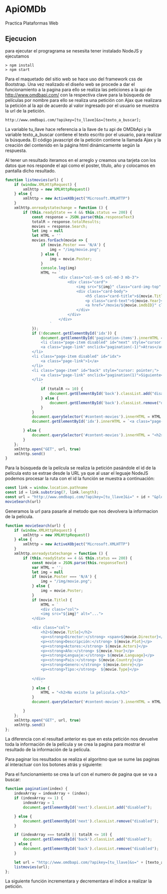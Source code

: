 # ApiOMDb
Practica Plataformas Web

## Ejecucion
para ejecutar el progragrama se nesesita tener instalado NodeJS y ejecutamos
```
> npm install
> npm start
```
Para el maquetado del sitio web se hace uso del framework css de Bootstrap.
Una vez realizado el diseño web se procede a dar el funcionamiento  a la pagina para ello se realiza las peticiones a la api de http://www.omdbapi.com/ con la respectiva clave para la búsqueda de películas por nombre para ello se realiza una petición con Ajax que realizara la petición al la api de acuerdo al valor ingresado por el usuario se muestra la url de la petición.
```
http://www.omdbapi.com/?apikey=[tu_llave]&s=[texto_a_buscar];
```
 
La variable tu_llave hace referencia a la llave de tu api de OMDbApi y la variable texto_a_buscar contiene el texto escrito por el usuario, para realizar la búsqueda.
El código javascript de la petición contiene la llamada Ajax y la creación del contenido en la página html dinámicamente según la respuesta.

Al tener un resultado iteramos en el arreglo y creamos una tarjeta con los datos que nos responde el api como el poster, titulo, año y colocamos en pantalla dicho resultado.

```js
function listmovies(url) {
    if (window.XMLHttpRequest) {
        xmlhttp = new XMLHttpRequest()
    } else {
        xmlhttp = new ActiveXObject("Microsoft.XMLHTTP")
    }
    xmlhttp.onreadystatechange = function () {
        if (this.readyState == 4 && this.status == 200) {
            const response = JSON.parse(this.responseText)
            totalR = response.totalResults;
            movies = response.Search;
            let img = null
            let HTML = ''
            movies.forEach(movie => {
                if (movie.Poster === 'N/A') {
                    img = "/img/movie.png";
                } else {
                    img = movie.Poster;
                }
                console.log(img)
                HTML += `
                        <div class="col-sm-5 col-md-3 mb-3">
                            <div class="card">
                                <img src="${img}" class="card-img-top" alt="..">
                                <div class="card-body">
                                    <h5 class="card-title">${movie.Title}</h5>
                                    <p class="card-text">${movie.Year}</p>
                                    <a href="/movie/${movie.imdbID}" class="btn btn-primary">Detalle</a>
                                </div>
                            </div>
                        </div>
                    `
            });
            if (!document.getElementById('idx')) {
                document.getElementById('pagination-items').innerHTML = `
                <li class="page-item disabled" id="next" style="cursor: pointer;">
                <a class="page-link" onclick="pagination(-1)">Atras</a>
            </li>
            <li class="page-item disabled" id="idx">
                <a class="page-link">1</a>
            </li>
            <li class="page-item" id="back" style="cursor: pointer;">
                <a class="page-link" onclick="pagination(1)">Siguiente</a>
            </li>
                `
                if (totalR <= 10) {
                    document.getElementById('back').classList.add("disabled");
                } else {
                    document.getElementById('back').classList.remove("disabled");
                }
            }            
            document.querySelector('#content-movies').innerHTML = HTML
            document.getElementById('idx').innerHTML = `<a class="page-link">${indexArray}/${totalR}</a>`

        } else {
            document.querySelector('#content-movies').innerHTML = "<h2>No existe la pelicula.</h2>"
        }
    };
    xmlhttp.open("GET", url, true)
    xmlhttp.send()
}
```
Para la búsqueda de la película se realiza la petición pasándole el id de la película esto se extrae desde la URL ya que al usar el leguaje NodeJS podemos procesar la ruta con el id la función se muestra a continuación:
```js
const link = window.location.pathname
const id = link.substring(7, link.length);
const url = "http://www.omdbapi.com/?apikey=[tu_llave]&i=" + id + "&plot=full";
movieSearch(url)
```
Generamos la url para pasarle al metodo que nos devolvera la informacion de la pelicula.
```js
function movieSearch(url) {
    if (window.XMLHttpRequest) {
        xmlhttp = new XMLHttpRequest()
    } else {
        xmlhttp = new ActiveXObject("Microsoft.XMLHTTP")
    }
    xmlhttp.onreadystatechange = function () {
        if (this.readyState == 4 && this.status == 200) {
            const movie = JSON.parse(this.responseText)
            var HTML = '';
            let img = null
            if (movie.Poster === 'N/A') {
                img = "/img/movie.png";
            } else {
                img = movie.Poster;
            }
            if (movie.Title) {
                HTML = `
                <div class="col">
                <img src="${img}" alt="...">
            </div>

            <div class="col">
                <h2>${movie.Title}</h2>
                <p><strong>Director:</strong> <span>${movie.Director}</span></p>
                <p><strong>Descripción:</strong> ${movie.Plot}</p>
                <p><strong>Actores:</strong> ${movie.Actors}</p>
                <p><strong>Año:</strong> ${movie.Year}</p>
                <p><strong>Lenguaje:</strong> ${movie.Language}</p>
                <p><strong>Pais:</strong> ${movie.Country}</p>
                <p><strong>Genero:</strong> ${movie.Genre}</p>
                <p><strong>Tipo:</strong>  ${movie.Type}</p>
                
            </div>
                `
            } else {
                HTML = "<h2>No existe la pelicula.</h2>"
            }
            document.querySelector('#content-movies').innerHTML = HTML

        }
    };
    xmlhttp.open("GET", url, true)
    xmlhttp.send()
};

```
La diferencia con el resultad anterior es que en esta petición nos devuelve toda la información de la película y se crea la pagina para mostrar el resultado de la información de la película.

Para paginar los resultados se realiza el algoritmo que se sume las paginas al interactuar con los botones atrás y siguiente:
 
Para el funcionamiento se crea la url con el numero de pagina que se va a buscar:
```js
function pagination(index) {
    indexArray = indexArray + (index);
    if (indexArray <= 1) {
        indexArray = 1
        document.getElementById('next').classList.add("disabled");

    } else {
        document.getElementById('next').classList.remove("disabled");
    }

    if (indexArray === totalR || totalR <= 10) {
        document.getElementById('back').classList.add("disabled");
    } else {
        document.getElementById('back').classList.remove("disabled");
    }

    let url = "http://www.omdbapi.com/?apikey=[tu_llave]&s=" + [texto_a_buscar]+ "&page=" + indexArray;
    listmovies(url);
};
```
La siguiente función incrementara y decrementara el índice a realizar la petición.



